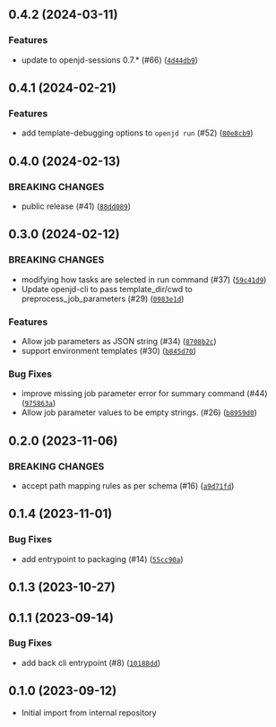 ## 0.4.2 (2024-03-11)


### Features
* update to openjd-sessions 0.7.* (#66) ([`4d44db9`](https://github.com/OpenJobDescription/openjd-cli/commit/4d44db92e1c2e2e6aa1aa326bccc45ea8a5a31d4))


## 0.4.1 (2024-02-21)


### Features
* add template-debugging options to `openjd run` (#52) ([`80e8cb9`](https://github.com/OpenJobDescription/openjd-cli/commit/80e8cb9f12392dbd2e89c2bb850853640f2dc706))


## 0.4.0 (2024-02-13)

### BREAKING CHANGES
* public release (#41) ([`88dd089`](https://github.com/OpenJobDescription/openjd-cli/commit/88dd089848422b54acf99e1d69fbeacb61691676))



## 0.3.0 (2024-02-12)

### BREAKING CHANGES
* modifying how tasks are selected in run command (#37) ([`59c41d9`](https://github.com/OpenJobDescription/openjd-cli/commit/59c41d90eda95e666e49c37d1fdfe0d570742b32))
* Update openjd-cli to pass template_dir/cwd to preprocess_job_parameters (#29) ([`0983e1d`](https://github.com/OpenJobDescription/openjd-cli/commit/0983e1d0e3cece60ef825ec2d1b86dc20f2da22d))

### Features
* Allow job parameters as JSON string (#34) ([`8708b2c`](https://github.com/OpenJobDescription/openjd-cli/commit/8708b2ced5945465fd6706d95eac0bb1ac6317ca))
* support environment templates (#30) ([`b845d70`](https://github.com/OpenJobDescription/openjd-cli/commit/b845d70944863c11c308b50669cbdf99d037eeb3))

### Bug Fixes
* improve missing job parameter error for summary command (#44) ([`975863a`](https://github.com/OpenJobDescription/openjd-cli/commit/975863a7097d536ca786561e0adec665bb0eec77))
* Allow job parameter values to be empty strings. (#26) ([`b8959d0`](https://github.com/OpenJobDescription/openjd-cli/commit/b8959d077cc5cd4697f101ba3e45adceddb4ccac))

## 0.2.0 (2023-11-06)

### BREAKING CHANGES
* accept path mapping rules as per schema (#16) ([`a9d71fd`](https://github.com/OpenJobDescription/openjd-cli/commit/a9d71fd0ddba50cda9a6edeec93ad1cf3ce67fbd))



## 0.1.4 (2023-11-01)



### Bug Fixes
* add entrypoint to packaging (#14) ([`55cc90a`](https://github.com/OpenJobDescription/openjd-cli/commit/55cc90a58ec85271c4b84d392ddc627225a8bde9))

## 0.1.3 (2023-10-27)




## 0.1.1 (2023-09-14)



### Bug Fixes
* add back cli entrypoint (#8) ([`10188dd`](https://github.com/OpenJobDescription/openjd-cli/commit/10188ddf971dc51b043994858719fe91bbce8a68))

## 0.1.0 (2023-09-12)

* Initial import from internal repository


